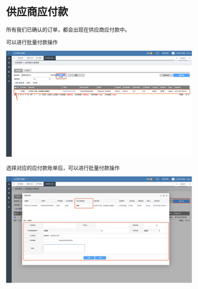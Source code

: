 # 供应商应付款

所有我们已确认的订单，都会出现在供应商应付款中。

可以进行批量付款操作

![](../.gitbook/assets/image%20%2823%29.png)

选择对应的应付款账单后，可以进行批量付款操作

![](../.gitbook/assets/image%20%2870%29.png)

